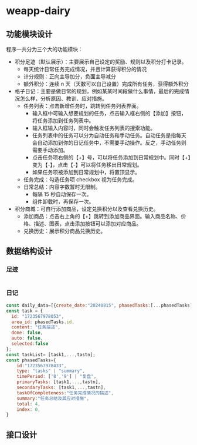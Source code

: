 # weapp-dairy

## 功能模块设计

程序一共分为三个大的功能模块：

- 积分足迹（默认展示）：主要展示自己设定的奖励、规则以及积分打卡记录。
  - 每天统计日常任务完成情况，并且计算获得积分的情况
  - 计分规则：正向主导加分，负面主导减分
  - 额外积分：连续 n 天（天数可以自己设置）完成所有任务，获得额外积分
- 格子日记：主要是做日常的规划，例如某某时间段做什么事情，最后的完成情况怎么样，分析原因、教训、应对措施。
  - 任务列表：点击新增任务时，跳转到任务列表界面。
    - 输入框中可输入想要规划的任务，点击输入框右侧的【添加】按钮，将任务添加到任务列表中。
    - 输入框输入内容时，同时会触发任务列表的搜索功能。
    - 任务列表中的任务可以分为自动任务和手动任务。自动任务是指每天会自动添加到你的日记任务中，不需要手动操作。反之，手动任务则需要手动添加。
    - 点击任务项右侧的【+】号，可以将任务添加到日常规划中。同时【+】变为【-】，点击【-】可以将任务移出日常规划。
    - 如果任务项被添加到日常规划中，将置顶显示。
  - 任务完成：勾选任务项 checkbox 视为任务完成。
  - 日常总结：内容字数暂时无限制。
    - 每隔 15 秒自动保存一次。
    - 组件卸载时，再保存一次。
- 积分商城：可自行添加商品，设定兑换积分以及查看兑换历史。
  - 添加商品：点击右上角的【+】跳转到添加商品界面。输入商品名称、价格、描述、图表，点击添加按钮可以添加对应商品。
  - 兑换历史：展示积分商品兑换历史。

## 数据结构设计

### 足迹

```javascript

```

### 日记

```javascript
const daily_data=[{create_date:"20240815", phasedTasks:[...phasedTasks]}]
const task = {
  id: "1723567978053",
  area_id: phasedTasks.id,
  content: "任务描述",
  done: false,
  auto: false,
  selected:false
};
const taskList= [task1,...,tastn];
const phasedTasks={
    id:"1723567978433",
    type: "tasks" | "summary",
    timePeriod: ['8','9'] | "复盘",
    primaryTasks: [task1,...,tastn],
    secondaryTasks: [task1,...,tastn],
    taskOfCompleteness:"任务完成情况的描述",
    summary:"任务总结及其应对措施",
    total: 4,
    index: 0,
}
```

## 接口设计
